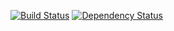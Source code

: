 [![Build Status](https://travis-ci.org/ELC/Training-Python.svg?branch=master)](https://travis-ci.org/ELC/Training-Python)
[![Dependency Status](https://gemnasium.com/badges/github.com/ELC/Training-Python.svg)](https://gemnasium.com/github.com/ELC/Training-Python)
